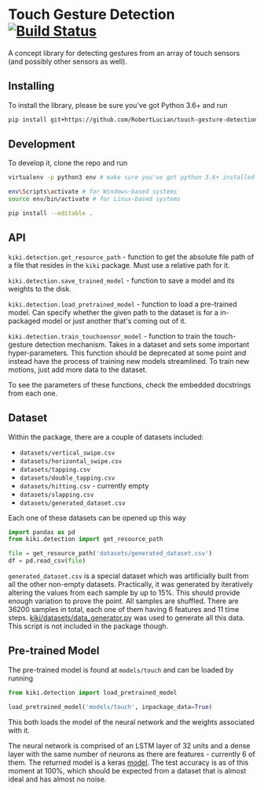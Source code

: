 # Touch Gesture Detection [![Build Status](https://travis-ci.org/RobertLucian/touch-gesture-detection.svg?branch=master)](https://travis-ci.org/RobertLucian/touch-gesture-detection) 
A concept library for detecting gestures from an array of touch sensors (and possibly other sensors as well).

## Installing

To install the library, please be sure you've got Python 3.6+ and run
```bash
pip install git+https://github.com/RobertLucian/touch-gesture-detection.git
```

## Development

To develop it, clone the repo and run 
```bash
virtualenv -p python3 env # make sure you've got python 3.6+ installed

env\Scripts\activate # for Windows-based systems
source env/bin/activate # for Linux-based systems

pip install --editable .
```

## API

`kiki.detection.get_resource_path` - function to get the absolute file path
of a file that resides in the `kiki` package. Must use a relative path for it.

`kiki.detection.save_trained_model` - function to save a model and its weights to the disk.

`kiki.detection.load_pretrained_model` - function to load a pre-trained model.
Can specify whether the given path to the dataset is for a in-packaged model 
or just another that's coming out of it.

`kiki.detection.train_touchsensor_model` - function to train the touch-gesture
detection mechanism. Takes in a dataset and sets some important hyper-parameters.
This function should be deprecated at some point and instead have the process of training new
models streamlined. To train new motions, just add more data to the dataset.

To see the parameters of these functions, check the embedded docstrings from each one.

## Dataset

Within the package, there are a couple of datasets included:
* `datasets/vertical_swipe.csv`
* `datasets/horizontal_swipe.csv`
* `datasets/tapping.csv`
* `datasets/double_tapping.csv`
* `datasets/hitting.csv` - currently empty
* `datasets/slapping.csv`
* `datasets/generated_dataset.csv`

Each one of these datasets can be opened up this way
```python
import pandas as pd
from kiki.detection import get_resource_path

file = get_resource_path('datasets/generated_dataset.csv')
df = pd.read_csv(file)
```

`generated_dataset.csv` is a special dataset which was artificially built
from all the other non-empty datasets. Practically, it was generated
by iteratively altering the values from each sample by up to 15%. This should
provide enough variation to prove the point. All samples are shuffled. There are
 36200 samples in total, each one of them having 6 features and 11 time steps. 
 [kiki/datasets/data_generator.py](kiki/datasets/data_generator.py) was used to generate
 all this data. This script is not included in the package though.
 
 ## Pre-trained Model

The pre-trained model is found at `models/touch` and can be loaded by running 
```python
from kiki.detection import load_pretrained_model

load_pretrained_model('models/touch', inpackage_data=True)
```
This both loads the model of the neural network and the weights associated with it.

The neural network is comprised of an LSTM layer of 32 units and a dense layer with the same
number of neurons as there are features - currently 6 of them. The returned model is a 
keras [model](https://keras.io/models/model/). The test accuracy is as of this moment at 100%,
which should be expected from a dataset that is almost ideal and has almost no noise.